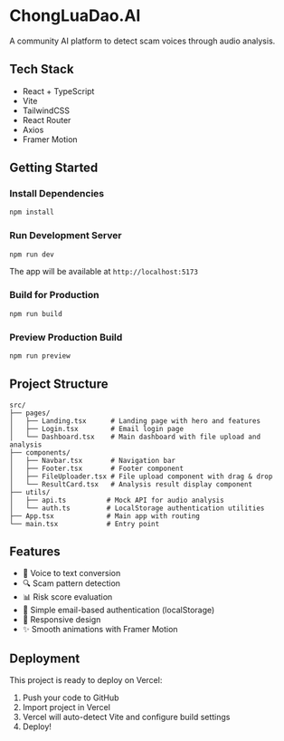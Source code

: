 # ChongLuaDao.AI

A community AI platform to detect scam voices through audio analysis.

## Tech Stack

- React + TypeScript
- Vite
- TailwindCSS
- React Router
- Axios
- Framer Motion

## Getting Started

### Install Dependencies

```bash
npm install
```

### Run Development Server

```bash
npm run dev
```

The app will be available at `http://localhost:5173`

### Build for Production

```bash
npm run build
```

### Preview Production Build

```bash
npm run preview
```

## Project Structure

```
src/
├── pages/
│   ├── Landing.tsx      # Landing page with hero and features
│   ├── Login.tsx        # Email login page
│   └── Dashboard.tsx    # Main dashboard with file upload and analysis
├── components/
│   ├── Navbar.tsx       # Navigation bar
│   ├── Footer.tsx       # Footer component
│   ├── FileUploader.tsx # File upload component with drag & drop
│   └── ResultCard.tsx   # Analysis result display component
├── utils/
│   ├── api.ts          # Mock API for audio analysis
│   └── auth.ts         # LocalStorage authentication utilities
├── App.tsx             # Main app with routing
└── main.tsx            # Entry point
```

## Features

- 🎤 Voice to text conversion
- 🔍 Scam pattern detection
- 📊 Risk score evaluation
- 🔐 Simple email-based authentication (localStorage)
- 📱 Responsive design
- ✨ Smooth animations with Framer Motion

## Deployment

This project is ready to deploy on Vercel:

1. Push your code to GitHub
2. Import project in Vercel
3. Vercel will auto-detect Vite and configure build settings
4. Deploy!

